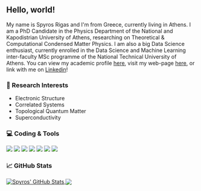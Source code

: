 ## Hello, world!

My name is Spyros Rigas and I'm from Greece, currently living in Athens. I am a PhD Candidate in the Physics Department of the National and Kapodistrian University of Athens, researching on Theoretical & Computational Condensed Matter Physics. I am also a big Data Science enthusiast, currently enrolled in the Data Science and Machine Learning inter-faculty MSc programme of the National Technical University of Athens. You can view my academic profile [here](http://solid.phys.uoa.gr/fileadmin/solid.phys.uoa.gr/upload/htm/Students/Rigas/rigas_en.html "NKUA personal page"), visit my web-page [here](http://users.uoa.gr/~srigas/ "Personal web-page"), or link with me on [Linkedin](https://www.linkedin.com/in/spyros-rigas-6524821bb/ "Linkedin Profile")!

### 🔬 Research Interests

* Electronic Structure
* Correlated Systems
* Topological Quantum Matter
* Superconductivity

### 💻 Coding \& Tools

![](https://img.shields.io/badge/Code-Fortran-informational?logo=fortran&logoColor=white&style=flat&color=5d9ca6)
![](https://img.shields.io/badge/Code-Python-informational?logo=python&logoColor=white&style=flat&color=5d9ca6)
![](https://img.shields.io/badge/Code-Julia-informational?logo=julia&logoColor=white&style=flat&color=5d9ca6)
![](https://img.shields.io/badge/IDE-Visual_Studio-informational?logo=visualstudio&logoColor=white&style=flat&color=5d9ca6)
![](https://img.shields.io/badge/Editor-VS_Code-informational?logo=visualstudiocode&logoColor=white&style=flat&color=5d9ca6)
![](https://img.shields.io/badge/Notebook-Jupyter-informational?logo=jupyter&logoColor=white&style=flat&color=5d9ca6)
![](https://img.shields.io/badge/Type-LaTeX-informational?logo=latex&logoColor=white&style=flat&color=5d9ca6)
<!-- ![](https://img.shields.io/badge/Adobe-Photoshop-informational?logo=adobephotoshop&logoColor=white&style=flat&color=225A63)
![](https://img.shields.io/badge/Adobe-Illustrator-informational?logo=adobeillustrator&logoColor=white&style=flat&color=225A63)
Alt color = 225A63 -->

### 📈 GitHub Stats

<a href="https://github.com/srigas/srigas">
  <img align="center" src="https://github-readme-stats.vercel.app/api?username=srigas&show_icons=true&line_height=27&count_private=true&title_color=ffffff&text_color=ffffff&icon_color=5d9ca6&bg_color=515050" alt="Spyros' GitHub Stats" />
</a>
<a href="https://github.com/srigas/srigas">
  <img align="center" src="https://github-readme-stats.vercel.app/api/top-langs/?username=srigas&hide=html,tex&title_color=ffffff&text_color=ffffff&icon_color=5d9ca6&bg_color=515050&langs_count=3" /> <!-- &layout=compact for compact layout-->
</a>
